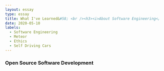 ```yaml
---
layout: essay
type: essay
title: What I've Learned&#58; <br /><h3><i>About Software Engineering</i></h3>
date: 2020-05-10
labels:
  - Software Engineering
  - Meteor
  - Ethics
  - Self Driving Cars
---
```


<h3>Open Source Software Development</h3>
